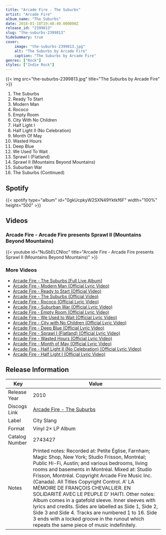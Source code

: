 ```yaml
---
title: "Arcade Fire - The Suburbs"
artist: "Arcade Fire"
album_name: "The Suburbs"
date: 2018-01-18T19:48:40.000000Z
release_id: "2399813"
slug: "the-suburbs-2399813"
hideSummary: true
cover:
    image: "the-suburbs-2399813.jpg"
    alt: "The Suburbs by Arcade Fire"
    caption: "The Suburbs by Arcade Fire"
genres: ["Rock"]
styles: ["Indie Rock"]
---
```


{{< img src="the-suburbs-2399813.jpg" title="The Suburbs by Arcade Fire" >}}

<!-- section break -->

1. The Suburbs
2. Ready To Start
3. Modern Man
4. Rococo
5. Empty Room
6. City With No Children
7. Half Light I
8. Half Light II (No Celebration)
9. Month Of May
10. Wasted Hours
11. Deep Blue
12. We Used To Wait
13. Sprawl I (Flatland)
14. Sprawl II (Mountains Beyond Mountains)
15. Suburban War
16. The Suburbs (Continued)

<!-- section break -->


## Spotify
{{< spotify type="album" id="0gkUcpkyW2SXN49Yktkf6F" width="100%" height="500" >}}



## Videos
### Arcade Fire - Arcade Fire presents Sprawl II (Mountains Beyond Mountains)
{{< youtube id="NuSbELCNloc" title="Arcade Fire - Arcade Fire presents Sprawl II (Mountains Beyond Mountains)" >}}<br>

### More Videos

- [Arcade Fire - The Suburbs [Full Live Album]](https://www.youtube.com/watch?v=B1Bt0UiIN5o)
- [Arcade Fire - Modern Man (Official Lyric Video)](https://www.youtube.com/watch?v=P_0PhRlfjas)
- [Arcade Fire - Ready to Start (Official Video)](https://www.youtube.com/watch?v=9oI27uSzxNQ)
- [Arcade Fire - The Suburbs (Official Video)](https://www.youtube.com/watch?v=5Euj9f3gdyM)
- [Arcade Fire - Rococo (Official Lyric Video)](https://www.youtube.com/watch?v=ly65sLPIKVw)
- [Arcade Fire - Suburban War (Official Lyric Video)](https://www.youtube.com/watch?v=KpWqfrX9908)
- [Arcade Fire - Empty Room (Official Lyric Video)](https://www.youtube.com/watch?v=qutEvlHaCHE)
- [Arcade Fire - We Used to Wait (Official Lyric Video)](https://www.youtube.com/watch?v=xQuUN1HGa0c)
- [Arcade Fire - City with No Children (Official Lyric Video)](https://www.youtube.com/watch?v=MkgcAmT5Io0)
- [Arcade Fire - Deep Blue (Official Lyric Video)](https://www.youtube.com/watch?v=-lueG-ZACyA)
- [Arcade Fire - Sprawl I (Flatland) (Official Lyric Video)](https://www.youtube.com/watch?v=OQlpJ-ZgEH4)
- [Arcade Fire - Wasted Hours (Official Lyric Video)](https://www.youtube.com/watch?v=OI0IKf_VXYk)
- [Arcade Fire - Month of May (Official Lyric Video)](https://www.youtube.com/watch?v=eNINCykhR3I)
- [Arcade Fire - Half Light II (No Celebration) (Official Lyric Video)](https://www.youtube.com/watch?v=tGVFjGjeyQM)
- [Arcade Fire - Half Light I (Official Lyric Video)](https://www.youtube.com/watch?v=qrwCeUqB8CU)


## Release Information
|  Key           | Value                                                |
| ---------------| ---------------------------------------------------- |
| Release Year   | 2010                                   |
| Discogs Link   | [Arcade Fire - The Suburbs](https://www.discogs.com/release/2399813-Arcade-Fire-The-Suburbs) |
| Label          | City Slang |
| Format         | Vinyl 2× LP Album |
| Catalog Number | 2743427 |
| Notes | Printed notes:  Recorded at: Petite Église, Farnham; Magic Shop, New York; Studio Frisson, Montréal; Public Hi-Fi, Austin;   and various bedrooms, living rooms and basements in Montréal.  Mixed at: Studio Frisson, Montréal.  Copyright Arcade Fire Music Inc. (Canada).  All Titles Copyright Control.    A' LA MÉMOIRE DE FRANÇOIS CHEVALLIER.  EN SOLIDARITÉ AVEC LE PEUPLE D' HAITI.      Other notes:  Album comes in a gatefold sleeve.   Inner sleeves with lyrics and credits.  Sides are labelled as Side 1, Side 2, Side 3 and Side 4. Tracks are numbered 1 to 16.  Side 3 ends with a locked groove in the runout which repeats the same piece of music indefinitely.   |